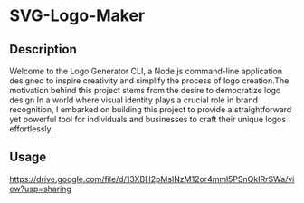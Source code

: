 # SVG-Logo-Maker

## Description 

Welcome to the Logo Generator CLI, a Node.js command-line application designed to inspire creativity and simplify the process of logo creation.The motivation behind this project stems from the desire to democratize logo design In a world where visual identity plays a crucial role in brand recognition, I embarked on building this project to provide a straightforward yet powerful tool for individuals and businesses to craft their unique logos effortlessly.

## Usage
https://drive.google.com/file/d/13XBH2pMsINzM12or4mml5PSnQkIRrSWa/view?usp=sharing
